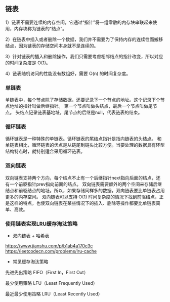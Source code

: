 ## 链表

1）链表不需要连续的内存空间，它通过“指针”将一组零散的内存块串联起来使用，内存块称为链表的“结点”。

2）在链表中插入或者删除一个数据，我们并不需要为了保持内存的连续性而搬移结点，因为链表的存储空间本身就不是连续的。

3）针对链表的插入和删除操作，我们只需要考虑相邻结点的指针改变，所以对应的时间复杂度是 O(1)。

4）链表随机访问的性能没有数组好，需要 O(n) 的时间复杂度。

### 单链表

单链表中，每个节点除了存储数据，还要记录下一个节点的地址。这个记录下个节点地址的指针叫做后继指针。
第一个节点叫做头结点，最后一个节点叫做尾节点。
头结点记录链表基地址，尾节点的后继是null，代表链表的结束。

### 循环链表

循环链表是一种特殊的单链表。循环链表的尾结点指针是指向链表的头结点。
和单链表相比，循环链表的优点是从链尾到链头比较方便。当要处理的数据具有环型结构特点时，就特别适合采用循环链表。

### 双向链表

双向链表支持两个方向，每个结点不止有一个后继指针next指向后面的结点，还有一个前驱指针prev指向前面的结点。
双向链表需要额外的两个空间来存储后继结点和前驱结点的地址。所以，如果存储同样多的数据，双向链表要比单链表占用更多的内存空间。
双向链表可以支持 O(1) 时间复杂度的情况下找到前驱结点，正是这样的特点，也使双向链表在某些情况下的插入、删除等操作都要比单链表简单、高效。

### 使用链表实现LRU缓存淘汰策略

* 双向链表 + 哈希表

https://www.jianshu.com/p/b1ab4a170c3c
https://leetcodecn.com/problems/lru-cache 

* 常见缓存淘汰策略

先进先出策略 FIFO（First In，First Out）

最少使用策略 LFU（Least Frequently Used）

最近最少使用策略 LRU（Least Recently Used）
